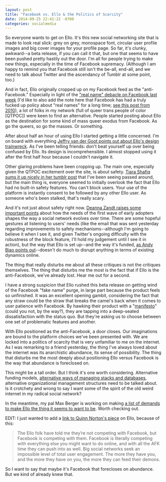 ```yaml
---
layout: post
title: "Facebook vs. Ello & the Politics of Scarcity"
date: 2014-09-25 22:41:22 -0700
categories: socialmedia
---
```

So everyone wants to get on Ello. It's this new social networking site that is made to look real slick: grey on grey, monospace font, circular user profile images and big cover images for your profile page. So far, it's clunky, awkward--a beta release, if you can call it that, but one that seems to have been pushed pretty hastily out the door. I'm all for people trying to make new things, especially in the time of Facebook supremacy. (Although I am happy to remind you that Facebook still isn't the be-all, end-all, and we need to talk about Twitter and the ascendancy of Tumblr at some point, too.)

And in fact, Ello originally cropped up on my Facebook feed as the "anti-Facebook." Especially in light of the <a href="http://www.washingtonpost.com/news/morning-mix/wp/2014/09/25/social-network-ello-gets-boost-after-facebook-boots-drag-queens/">"real name" debacle on Facebook last week</a> (I'd like to also add the note here that Facebook has had a truly fucked up policy about "real names" for a long time; <a href="http://www.michaelzimmer.org/2010/05/14/facebooks-zuckerberg-having-two-identities-for-yourself-is-an-example-of-a-lack-of-integrity/">see this post from 2010</a>), a lot of folks in my network (full of queer trans people of color [QTPOC]) were keen to find an alternative. People started posting about Ello as the destination for some kind of mass queer exodus from Facebook. As go the queers, so go the masses. Or something.

After about half an hour of using Ello I started getting a little concerned. I'm on board with everything <a href="https://medium.com/@jvdgoot/ello-a-design-disaster-d53022ab3a62">Jeffry van der Goot points out about Ello's design trainwreck</a>. As I've been telling friends: don't beat yourself up over being confused by Ello. Its design is incomprehensible. I almost stopped using it after the first half hour because I couldn't navigate it.

Other glaring problems have been cropping up. The main one, especially given the QTPOC excitement over the site, is about safety. <a href="http://notyourexrotic.tumblr.com/post/98292236476/goodbye-ello-privacy-safety-and-why-ello-makes-me">Tiara Shafiq sums it up nicely in her tumblr post</a> that I've been seeing passed around, but the main thing is, everyone seemed to initially overlook the fact that Ello had no built-in safety features. You can't block users. Your use of the platform is instantly consent to be followed by any other Ello user. As someone who's been stalked, that's really scary.

And it's not just about safety right now. <a href="http://www.deannazandt.com/2014/09/24/this-secret-will-determine-whether-ello-creates-interestingness/">Deanna Zandt raises some important points</a> about how the needs of the first wave of early adopters shapes the way a social network evolves over time. There are some hopeful gestures at listening to users' needs (like the email that was sent yesterday regarding improvements to safety mechanisms--although I'm going to believe it when I see it, and given Twitter's ongoing difficulty with the robustness of the block feature, I'll hold my judgement until I see it in action), but the way that Ello is set up--and the way it's funded, <a href="https://ello.co/waxpancake/post/oy73kFfDdhOPh8Jv9z9pFA">as Andy Biao points out</a>--doesn't do much to disrupt anything in terms of existing dynamics online.

The thing that really disturbs me about all these critiques is not the critiques themselves. The thing that disturbs me the most is the fact that if Ello is the anti-Facebook, we've already lost. Hear me out for a second.

I have a strong suspicion that Ello rushed this beta release on getting wind of the Facebook "fake name" purge, in large part because the product feels so unfinished. It was an excellent opening gambit, considering the fact that any straw could be the straw that breaks the camel's back when it comes to user patience with Facebook. By hawking their product with a "<a href="https://ello.co/wtf/post/manifesto">manifesto</a>" (could you not, by the way?), they are tapping into a deep-seated dissatisfaction with the status quo. But they're asking us to choose between one set of problematic features and another.

With Ello positioned as the anti-Facebook, a door closes. Our imaginations are bound to the platform choices we've been presented with. We are locked into a politics of scarcity that is very unfamiliar to me on the internet. As I was remarking to a friend yesterday, the thing I've always loved about the internet was its anarchistic abundance, its sense of possibility. The thing that disturbs me the most deeply about positioning Ello versus Facebook is the way that abundance is foreclosed on.

This might be a tall order. But I think it's one worth considering. Alternative funding models, <a href="https://joindiaspora.com/">alternative ways of managing stacks and databases</a>, alternative organizational management structures need to be talked about. Is it crotchety and wrong to say I want some of the spirit of the old weird internet in my radical social network?

In the meantime, my pal Max Berger is working on making <a href="https://ello.co/maxberger/post/cr_xhPsxa7MvBsyyfPlQ9w">a list of demands to make Ello the thing it seems to want to be</a>. Worth checking out.

EDIT: I just wanted to add a <a href="https://medium.com/message/what-does-ethical-social-networking-software-look-like-315373c898ed">link to Quinn Norton's piece</a> on Ello, because of this:
<blockquote>The Ello folk have told me they’re not competing with Facebook, but Facebook is competing with them. Facebook is literally competing with everything else you might want to do online, and with all the AFK time they can push into as well. Big social networks seek an impossible level of total user engagement. The more they have you, and the more they have on you, the more they can feed their demons.</blockquote>
So I want to say that maybe it's Facebook that forecloses on abundance. But we kind of already knew that.